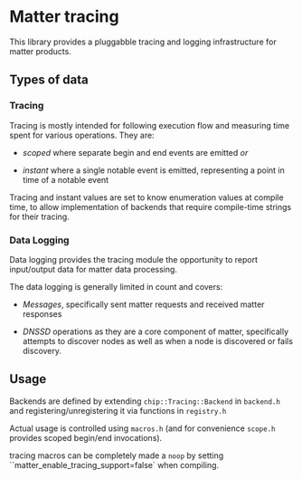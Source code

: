 # Matter tracing

This library provides a pluggabble tracing and logging infrastructure for matter
products.

## Types of data

### Tracing

Tracing is mostly intended for following execution flow and measuring time spent
for various operations. They are:

-   _scoped_ where separate begin and end events are emitted _or_

-   _instant_ where a single notable event is emitted, representing a point in
    time of a notable event

Tracing and instant values are set to know enumeration values at compile time,
to allow implementation of backends that require compile-time strings for their
tracing.

### Data Logging

Data logging provides the tracing module the opportunity to report input/output
data for matter data processing.

The data logging is generally limited in count and covers:

-   _Messages_, specifically sent matter requests and received matter responses

-   _DNSSD_ operations as they are a core component of matter, specifically
    attempts to discover nodes as well as when a node is discovered or fails
    discovery.

## Usage

Backends are defined by extending `chip::Tracing::Backend` in `backend.h` and
registering/unregistering it via functions in `registry.h`

Actual usage is controlled using `macros.h` (and for convenience `scope.h`
provides scoped begin/end invocations).

tracing macros can be completely made a `noop` by setting
``matter_enable_tracing_support=false` when compiling.
